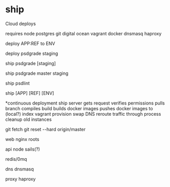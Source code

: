 ship
====

Cloud deploys

requires
  node
  postgres
  git
  digital ocean
  vagrant
  docker
  dnsmasq
  haproxy

deploy APP:REF to ENV

deploy psdgrade staging


ship psdgrade [staging]

ship psdgrade master staging

ship psdlint

ship [APP] [REF] [ENV]


*continuous deployment
ship server gets request
verifies permissions
pulls branch
compiles build
builds docker images
pushes docker images to (local?) index
vagrant provision
swap DNS
reroute traffic through process
cleanup old instances


git fetch
git reset --hard origin/master


web
  nginx
  roots

api
  node
  sails(?)

redis/0mq

dns
  dnsmasq

proxy
  haproxy









